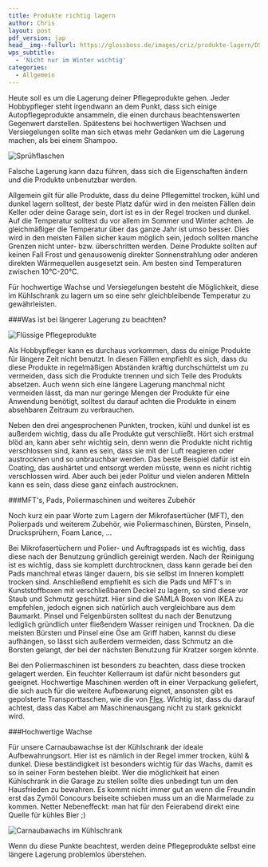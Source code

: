 ```yaml
---
title: Produkte richtig lagern
author: Chris
layout: post
pdf_version: jap
head__img--fullurl: https://glossboss.de/images/criz/produkte-lagern/DSC_0014.jpg
wps_subtitle:
  - 'Nicht nur im Winter wichtig'
categories:
  - Allgemein
---
```




Heute soll es um die Lagerung deiner Pflegeprodukte gehen. Jeder Hobbypfleger steht irgendwann an dem Punkt, dass sich einige Autopflegeprodukte ansammeln, die einen durchaus beachtenswerten Gegenwert darstellen. 
Spätestens bei hochwertigen Wachsen und Versiegelungen sollte man sich etwas mehr Gedanken um die Lagerung machen, als bei einem Shampoo.

![Sprühflaschen](https://glossboss.de/images/criz/produkte-lagern/DSC_0003.jpg)

Falsche Lagerung kann dazu führen, dass sich die Eigenschaften ändern und die Produkte unbenutzbar werden.

Allgemein gilt für alle Produkte, dass du deine Pflegemittel trocken, kühl und dunkel lagern solltest, der beste Platz dafür wird in den meisten Fällen dein Keller oder deine Garage sein, dort ist es in der Regel trocken und dunkel. 
Auf die Temperatur solltest du vor allem im Sommer und Winter achten. 
Je gleichmäßiger die Temperatur über das ganze Jahr ist umso besser. Dies wird in den meisten Fällen sicher kaum möglich sein, jedoch sollten manche Grenzen nicht unter- bzw. überschritten werden.
Deine Produkte sollten auf keinen Fall Frost und genausowenig direkter Sonnenstrahlung oder anderen direkten Wärmequellen ausgesetzt sein. 
Am besten sind Temperaturen zwischen 10°C-20°C. 

Für hochwertige Wachse und Versiegelungen besteht die Möglichkeit, diese im Kühlschrank zu lagern um so eine sehr gleichbleibende Temperatur zu gewährleisten.

###Was ist bei längerer Lagerung zu beachten?

![Flüssige Pflegeprodukte](https://glossboss.de/images/criz/produkte-lagern/DSC_0014.jpg)

Als Hobbypfleger kann es durchaus vorkommen, dass du einige Produkte für längere Zeit nicht benutzt.
In diesen Fällen empfiehlt es sich, dass du diese Produkte in regelmäßigen Abständen kräftig durchschüttelst um zu vermeiden, dass sich die Produkte trennen und sich Teile des Produkts absetzen.
Auch wenn sich eine längere Lagerung manchmal nicht vermeiden lässt, da man nur geringe Mengen der Produkte für eine Anwendung benötigt, solltest du darauf achten die Produkte in einem absehbaren Zeitraum zu verbrauchen.

Neben den drei angesprochenen Punkten, trocken, kühl und dunkel ist es außerdem wichtig, dass du alle Produkte gut verschließt. Hört sich erstmal blöd an, kann aber sehr wichtig sein, denn wenn die Produkte nicht richtig verschlossen sind, kann es sein, dass sie mit der Luft reagieren oder austrocknen und so unbrauchbar werden. Das beste Beispiel dafür ist ein Coating, das aushärtet und entsorgt werden müsste, wenn es nicht richtig verschlossen wird. Aber auch bei jeder Politur und vielen anderen Mitteln kann es sein, dass diese ganz einfach austrocknen. 

###MFT's, Pads, Poliermaschinen und weiteres Zubehör

Noch kurz ein paar Worte zum Lagern der Mikrofasertücher (MFT), den Polierpads und weiterem Zubehör, wie Poliermaschinen, Bürsten, Pinseln, Drucksprühern, Foam Lance, ...

Bei Mikrofasertüchern und Polier- und Auftragspads ist es wichtig, dass diese nach der Benutzung gründlich gereinigt werden. Nach der Reinigung ist es wichtig, dass sie komplett durchtrocknen, dass kann gerade bei den Pads manchmal etwas länger dauern, bis sie selbst im Inneren komplett trocken sind.
Anschließend empfiehlt es sich die Pads und MFT's in Kunststoffboxen mit verschließbarem Deckel zu lagern, so sind diese vor Staub und Schmutz geschützt. Hier sind die SAMLA Boxen von IKEA zu empfehlen, jedoch eignen sich natürlich auch vergleichbare aus dem Baumarkt.
Pinsel und Felgenbürsten solltest du nach der Benutzung lediglich gründlich unter fließendem Wasser reinigen und Trocknen. Da die meisten Bürsten und Pinsel eine Öse am Griff haben, kannst du diese aufhängen, so lässt sich außerdem vermeiden, dass Schmutz an die Borsten gelangt, der bei der nächsten Benutzung für Kratzer sorgen könnte.

Bei den Poliermaschinen ist besonders zu beachten, dass diese trocken gelagert werden. Ein feuchter Kellerraum ist dafür nicht besonders gut geeignet. Hochwertige Maschinen werden oft in einer Verpackung geliefert, die sich auch für die weitere Aufbewarung eignet, ansonsten gibt es gepolsterte Transporttaschen, wie die von [Flex](http://www.lupus-autopflege.de/Flex-Transporttasche). Wichtig ist, dass du darauf achtest, dass das Kabel am Maschinenausgang nicht zu stark geknickt wird.

###Hochwertige Wachse

Für unsere Carnaubawachse ist der Kühlschrank der ideale Aufbewahrungsort. Hier ist es nämlich in der Regel immer trocken, kühl & dunkel. Diese beständigkeit ist besonders wichtig für das Wachs, damit es so in seiner Form bestehen bleibt. Wer die möglichkeit hat einen Kühlschrank in die Garage zu stellen sollte dies unbedingt tun um den Hausfrieden zu bewahren. Es kommt nicht immer gut an wenn die Freundin erst das Zymöl Concours beiseite schieben muss um an die Marmelade zu kommen. Netter Nebeneffeckt: man hat für den Feierabend direkt eine Quelle für kühles Bier ;)

![Carnaubawachs im Kühlschrank](https://glossboss.de/images/marvin/sonstige/IMG_3661.jpg)

Wenn du diese Punkte beachtest, werden deine Pflegeprodukte selbst eine längere Lagerung problemlos überstehen.
